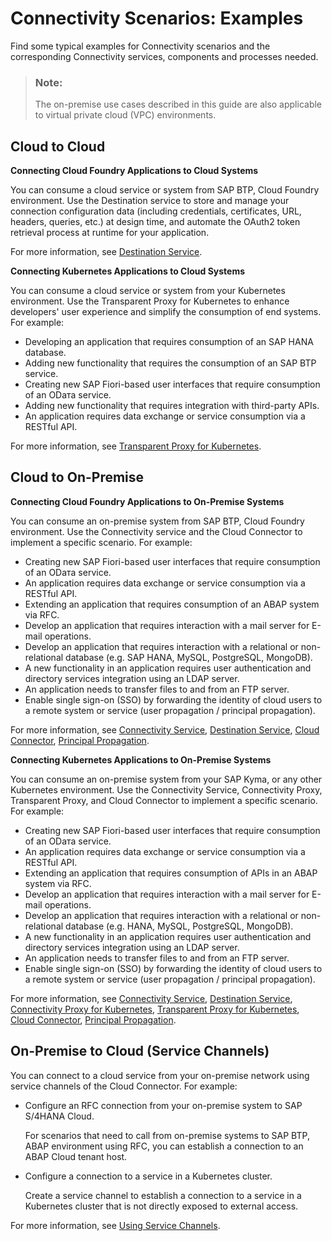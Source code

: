 <!-- loioc56d0fa91f474347aa569311d0d15044 -->

# Connectivity Scenarios: Examples

Find some typical examples for Connectivity scenarios and the corresponding Connectivity services, components and processes needed.

> ### Note:  
> The on-premise use cases described in this guide are also applicable to virtual private cloud \(VPC\) environments.



<a name="loioc56d0fa91f474347aa569311d0d15044__section_kk1_vtv_x2c"/>

## Cloud to Cloud

**Connecting Cloud Foundry Applications to Cloud Systems**

You can consume a cloud service or system from SAP BTP, Cloud Foundry environment. Use the Destination service to store and manage your connection configuration data \(including credentials, certificates, URL, headers, queries, etc.\) at design time, and automate the OAuth2 token retrieval process at runtime for your application.

For more information, see [Destination Service](destination-service-8ff5483.md).

**Connecting Kubernetes Applications to Cloud Systems**

You can consume a cloud service or system from your Kubernetes environment. Use the Transparent Proxy for Kubernetes to enhance developers' user experience and simplify the consumption of end systems. For example:

-   Developing an application that requires consumption of an SAP HANA database.
-   Adding new functionality that requires the consumption of an SAP BTP service.
-   Creating new SAP Fiori-based user interfaces that require consumption of an ODата service.
-   Adding new functionality that requires integration with third-party APIs.
-   An application requires data exchange or service consumption via a RESTful API.

For more information, see [Transparent Proxy for Kubernetes](transparent-proxy-for-kubernetes-acc64ad.md).



<a name="loioc56d0fa91f474347aa569311d0d15044__section_slw_5tv_x2c"/>

## Cloud to On-Premise

**Connecting Cloud Foundry Applications to On-Premise Systems**

You can consume an on-premise system from SAP BTP, Cloud Foundry environment. Use the Connectivity service and the Cloud Connector to implement a specific scenario. For example:

-   Creating new SAP Fiori-based user interfaces that require consumption of an ODата service.
-   An application requires data exchange or service consumption via a RESTful API.
-   Extending an application that requires consumption of an ABAP system via RFC.
-   Develop an application that requires interaction with a mail server for E-mail operations.
-   Develop an application that requires interaction with a relational or non-relational database \(e.g. SAP HANA, MySQL, PostgreSQL, MongoDB\).
-   A new functionality in an application requires user authentication and directory services integration using an LDAP server.
-   An application needs to transfer files to and from an FTP server.
-   Enable single sign-on \(SSO\) by forwarding the identity of cloud users to a remote system or service \(user propagation / principal propagation\).

For more information, see [Connectivity Service](connectivity-service-bd2d4f4.md), [Destination Service](destination-service-8ff5483.md), [Cloud Connector](cloud-connector-e6c7616.md), [Principal Propagation](principal-propagation-e2cbb48.md).

**Connecting Kubernetes Applications to On-Premise Systems**

You can consume an on-premise system from your SAP Kyma, or any other Kubernetes environment. Use the Connectivity Service, Connectivity Proxy, Transparent Proxy, and Cloud Connector to implement a specific scenario. For example:

-   Creating new SAP Fiori-based user interfaces that require consumption of an ODата service.
-   An application requires data exchange or service consumption via a RESTful API.
-   Extending an application that requires consumption of APIs in an ABAP system via RFC.
-   Develop an application that requires interaction with a mail server for E-mail operations.
-   Develop an application that requires interaction with a relational or non-relational database \(e.g. HANA, MySQL, PostgreSQL, MongoDB\).
-   A new functionality in an application requires user authentication and directory services integration using an LDAP server.
-   An application needs to transfer files to and from an FTP server.
-   Enable single sign-on \(SSO\) by forwarding the identity of cloud users to a remote system or service \(user propagation / principal propagation\).

For more information, see [Connectivity Service](connectivity-service-bd2d4f4.md), [Destination Service](destination-service-8ff5483.md), [Connectivity Proxy for Kubernetes](connectivity-proxy-for-kubernetes-e661713.md), [Transparent Proxy for Kubernetes](transparent-proxy-for-kubernetes-acc64ad.md), [Cloud Connector](cloud-connector-e6c7616.md), [Principal Propagation](principal-propagation-e2cbb48.md).



<a name="loioc56d0fa91f474347aa569311d0d15044__section_bxq_5tv_x2c"/>

## On-Premise to Cloud \(Service Channels\)

You can connect to a cloud service from your on-premise network using service channels of the Cloud Connector. For example:

-   Configure an RFC connection from your on-premise system to SAP S/4HANA Cloud.

    For scenarios that need to call from on-premise systems to SAP BTP, ABAP environment using RFC, you can establish a connection to an ABAP Cloud tenant host.


-   Configure a connection to a service in a Kubernetes cluster.

    Create a service channel to establish a connection to a service in a Kubernetes cluster that is not directly exposed to external access.


For more information, see [Using Service Channels](using-service-channels-16f6342.md).

